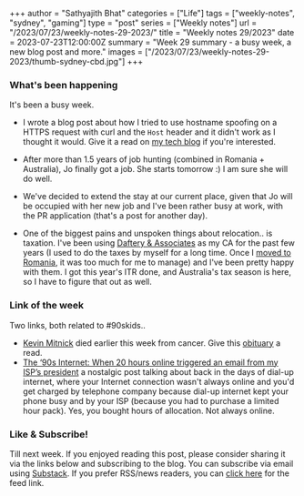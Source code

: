 +++
author = "Sathyajith Bhat"
categories = ["Life"]
tags = ["weekly-notes", "sydney", "gaming"]
type = "post"
series = ["Weekly notes"]
url = "/2023/07/23/weekly-notes-29-2023/"
title = "Weekly notes 29/2023"
date = 2023-07-23T12:00:00Z
summary = "Week 29 summary - a busy week, a new blog post and more."
images = ["/2023/07/23/weekly-notes-29-2023/thumb-sydney-cbd.jpg"]
+++

### What's been happening

It's been a busy week.

* I wrote a blog post about how I tried to use hostname spoofing on a HTTPS request with curl and the `Host` header and it didn't work as I thought it would. Give it a read on [my tech blog](https://sathyasays.com/2023/07/18/curl-tls-sni-hostname-spoof/) if you're interested.

* After more than 1.5 years of job hunting (combined in Romania + Australia), Jo finally got a job. She starts tomorrow :) I am sure she will do well. 

* We've decided to extend the stay at our current place, given that Jo will be occupied with her new job and I've been rather busy at work, with the PR application (that's a post for another day). 

* One of the biggest pains and unspoken things about relocation.. is taxation. I've been using [Daftery & Associates](https://www.dafteryassociates.com/) as my CA for the past few years (I used to do the taxes by myself for a long time. Once I [moved to Romania](/2020/01/08/salut-bucharest/), it was too much for me to manage) and I've been pretty happy with them. I got this year's ITR done, and Australia's tax season is here, so I have to figure that out as well.

### Link of the week

Two links, both related to #90skids.. 

* [Kevin Mitnick](https://en.wikipedia.org/wiki/Kevin_Mitnick) died earlier this week from cancer. Give this [obituary](https://www.dignitymemorial.com/obituaries/las-vegas-nv/kevin-mitnick-11371668) a read.  
* [The ‘90s Internet: When 20 hours online triggered an email from my ISP’s president](https://arstechnica.com/gadgets/2023/07/the-90s-internet-when-20-hours-online-triggered-an-email-from-my-isps-president/) a nostalgic post talking about back in the days of dial-up internet, where your Internet connection wasn't always online and you'd get charged by telephone company because dial-up internet kept your phone busy and by your ISP (because you had to purchase a limited hour pack). Yes, you bought hours of allocation. Not always online. 


### Like & Subscribe!

Till next week. If you enjoyed reading this post, please consider sharing it via the links below and subscribing to the blog. You can subscribe via email using [Substack](https://sathyabhat.substack.com/). If you prefer RSS/news readers, you can [click here](https://sathyabh.at/index.xml) for the feed link.
